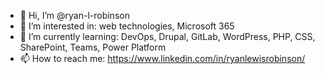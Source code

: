 - 👋 Hi, I’m @ryan-l-robinson
- 👀 I’m interested in: web technologies, Microsoft 365
- 🌱 I’m currently learning: DevOps, Drupal, GitLab, WordPress, PHP, CSS, SharePoint, Teams, Power Platform
- 📫 How to reach me: https://www.linkedin.com/in/ryanlewisrobinson/

<!---
ryan-l-robinson/ryan-l-robinson is a ✨ special ✨ repository because its `README.md` (this file) appears on your GitHub profile.
You can click the Preview link to take a look at your changes.
--->
